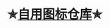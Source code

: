 ✯[自用图标仓库](https://github.com/puellulae/iTV/tree/main/signs)✯
===================================================================
